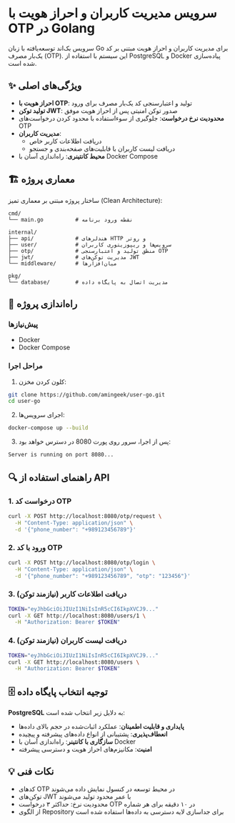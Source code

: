 # سرویس مدیریت کاربران و احراز هویت با OTP در Golang

سرویس بک‌اند توسعه‌یافته با زبان Go برای مدیریت کاربران و احراز هویت مبتنی بر کد یک‌بار مصرف (OTP). این سیستم با استفاده از PostgreSQL و Docker پیاده‌سازی شده است.

## ✨ ویژگی‌های اصلی
- **احراز هویت با OTP**: تولید و اعتبارسنجی کد یک‌بار مصرف برای ورود
- **تولید توکن JWT**: صدور توکن امنیتی پس از احراز هویت موفق
- **محدودیت نرخ درخواست**: جلوگیری از سوءاستفاده با محدود کردن درخواست‌های OTP
- **مدیریت کاربران**:
    - دریافت اطلاعات کاربر خاص
    - دریافت لیست کاربران با قابلیت‌های صفحه‌بندی و جستجو
- **محیط کانتینری**: راه‌اندازی آسان با Docker Compose

## 🏗️ معماری پروژه
ساختار پروژه مبتنی بر معماری تمیز (Clean Architecture):

```
cmd/
└── main.go          # نقطه ورود برنامه

internal/
├── api/             # هندلرهای HTTP و روتر
├── user/            # سرویس‌ها و ریپوزیتوری کاربران
├── otp/             # منطق تولید و اعتبارسنجی OTP
├── jwt/             # مدیریت توکن‌های JWT
└── middleware/      # میان‌افزارها

pkg/
└── database/        # مدیریت اتصال به پایگاه داده
```

## 🚀 راه‌اندازی پروژه

### پیش‌نیازها
- Docker
- Docker Compose

### مراحل اجرا
1. کلون کردن مخزن:
```bash
git clone https://github.com/amingeek/user-go.git
cd user-go
```

2. اجرای سرویس‌ها:
```bash
docker-compose up --build
```

3. پس از اجرا، سرور روی پورت 8080 در دسترس خواهد بود:
```
Server is running on port 8080...
```

## 🔍 راهنمای استفاده از API

### 1. درخواست کد OTP
```bash
curl -X POST http://localhost:8080/otp/request \
  -H "Content-Type: application/json" \
  -d '{"phone_number": "+989123456789"}'
```

### 2. ورود با کد OTP
```bash
curl -X POST http://localhost:8080/otp/login \
  -H "Content-Type: application/json" \
  -d '{"phone_number": "+989123456789", "otp": "123456"}'
```

### 3. دریافت اطلاعات کاربر (نیازمند توکن)
```bash
TOKEN="eyJhbGciOiJIUzI1NiIsInR5cCI6IkpXVCJ9..."
curl -X GET http://localhost:8080/users/1 \
  -H "Authorization: Bearer $TOKEN"
```

### 4. دریافت لیست کاربران (نیازمند توکن)
```bash
TOKEN="eyJhbGciOiJIUzI1NiIsInR5cCI6IkpXVCJ9..."
curl -X GET http://localhost:8080/users \
  -H "Authorization: Bearer $TOKEN"
```

## 🗄️ توجیه انتخاب پایگاه داده
**PostgreSQL** به دلایل زیر انتخاب شده است:
- **پایداری و قابلیت اطمینان**: عملکرد اثبات‌شده در حجم بالای داده‌ها
- **انعطاف‌پذیری**: پشتیبانی از انواع داده‌های پیشرفته و پیچیده
- **سازگاری با کانتینر**: راه‌اندازی آسان با Docker
- **امنیت**: مکانیزم‌های احراز هویت و دسترسی پیشرفته

## 💡 نکات فنی
- کدهای OTP در محیط توسعه در کنسول نمایش داده می‌شوند
- توکن‌های JWT با عمر محدود تولید می‌شوند
- محدودیت نرخ: حداکثر ۳ درخواست OTP در ۱۰ دقیقه برای هر شماره
- از الگوی Repository برای جداسازی لایه دسترسی به داده‌ها استفاده شده است
